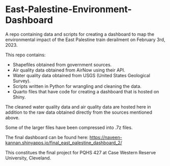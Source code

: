 # East-Palestine-Environment-Dashboard

A repo containing data and scripts for creating a dashboard to map the environmental impact of the East Palestine train derailment on February 3rd, 2023.

This repo contains:

  - Shapefiles obtained from government sources.
  - Air quality data obtained from AirNow using their API.
  - Water quality data obtained from USGS (United States Geological Survey).
  - Scripts written in Python for wrangling and cleaning the data.
  - Quarto files that have code for creating a dashboard that is hosted on Shiny. 
  
The cleaned water quality data and air quality data are hosted here in addition to the raw data obtained directly from the sources mentioned above. 

Some of the larger files have been compressed into .7z files. 

The final dashboard can be found here: https://naveen-kannan.shinyapps.io/final_east_palestine_dashboard_2/

This constitues the final project for PQHS 427 at Case Western Reserve University, Cleveland. 

